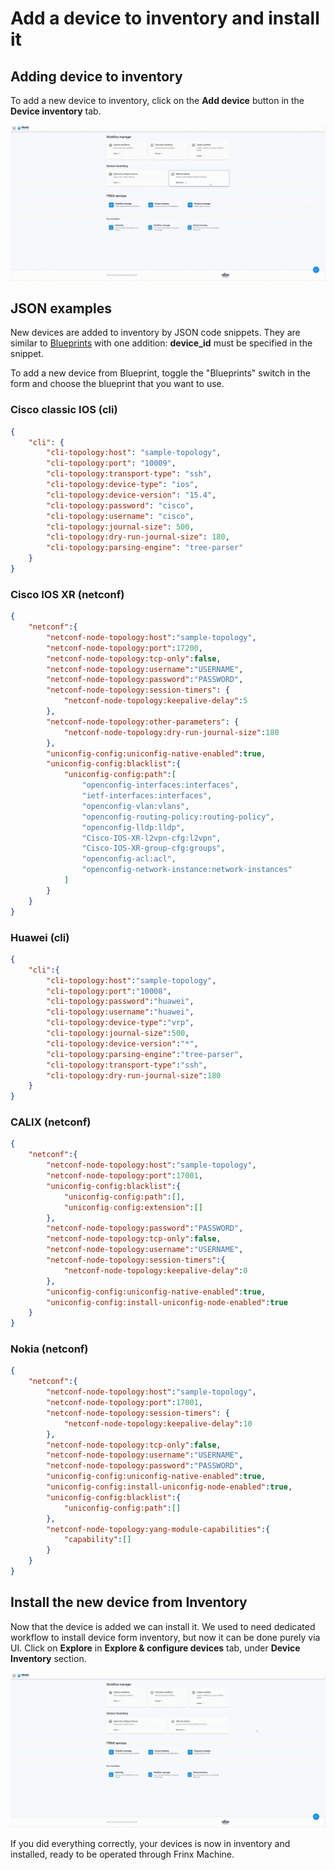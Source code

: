 # Add a device to inventory and install it

## Adding device to inventory

To add a new device to inventory, click on the **Add device** button in the
**Device inventory** tab.

![Add device to inventory](Add_and_install_new_device.gif)

## JSON examples

New devices are added to inventory by JSON code snippets. They are similar to [Blueprints](/frinx-workflow-manager/blueprints)
with one addition: **device_id** must be specified in the snippet.

To add a new device from Blueprint, toggle the "Blueprints" switch in the form and
choose the blueprint that you want to use.

### Cisco classic IOS (cli)

```json
{
    "cli": {
        "cli-topology:host": "sample-topology",
        "cli-topology:port": "10009",
        "cli-topology:transport-type": "ssh",
        "cli-topology:device-type": "ios",
        "cli-topology:device-version": "15.4",
        "cli-topology:password": "cisco",
        "cli-topology:username": "cisco",
        "cli-topology:journal-size": 500,
        "cli-topology:dry-run-journal-size": 180,
        "cli-topology:parsing-engine": "tree-parser"
    }
}
```

### Cisco IOS XR (netconf)

```json
{
    "netconf":{
        "netconf-node-topology:host":"sample-topology",
        "netconf-node-topology:port":17200,
        "netconf-node-topology:tcp-only":false,
        "netconf-node-topology:username":"USERNAME",
        "netconf-node-topology:password":"PASSWORD",
        "netconf-node-topology:session-timers": {
            "netconf-node-topology:keepalive-delay":5
        },
        "netconf-node-topology:other-parameters": {
            "netconf-node-topology:dry-run-journal-size":180
        },
        "uniconfig-config:uniconfig-native-enabled":true,
        "uniconfig-config:blacklist":{
            "uniconfig-config:path":[
                "openconfig-interfaces:interfaces",
                "ietf-interfaces:interfaces",
                "openconfig-vlan:vlans",
                "openconfig-routing-policy:routing-policy",
                "openconfig-lldp:lldp",
                "Cisco-IOS-XR-l2vpn-cfg:l2vpn",
                "Cisco-IOS-XR-group-cfg:groups",
                "openconfig-acl:acl",
                "openconfig-network-instance:network-instances"
            ]
        }
    }
}
```

### Huawei (cli)

```json
{
    "cli":{
        "cli-topology:host":"sample-topology",
        "cli-topology:port":"10008",
        "cli-topology:password":"huawei",
        "cli-topology:username":"huawei",
        "cli-topology:device-type":"vrp",
        "cli-topology:journal-size":500,
        "cli-topology:device-version":"*",
        "cli-topology:parsing-engine":"tree-parser",
        "cli-topology:transport-type":"ssh",
        "cli-topology:dry-run-journal-size":180
    }
}
```

### CALIX (netconf)

```json
{
    "netconf":{
        "netconf-node-topology:host":"sample-topology",
        "netconf-node-topology:port":17001,
        "uniconfig-config:blacklist":{
            "uniconfig-config:path":[],
            "uniconfig-config:extension":[]
        },
        "netconf-node-topology:password":"PASSWORD",
        "netconf-node-topology:tcp-only":false,
        "netconf-node-topology:username":"USERNAME",
        "netconf-node-topology:session-timers":{
            "netconf-node-topology:keepalive-delay":0
        },
        "uniconfig-config:uniconfig-native-enabled":true,
        "uniconfig-config:install-uniconfig-node-enabled":true
    }
}
```

### Nokia (netconf)

```json
{
    "netconf":{
        "netconf-node-topology:host":"sample-topology",
        "netconf-node-topology:port":17001,
        "netconf-node-topology:session-timers": {
            "netconf-node-topology:keepalive-delay":10
        },
        "netconf-node-topology:tcp-only":false,
        "netconf-node-topology:username":"USERNAME",
        "netconf-node-topology:password":"PASSWORD",
        "uniconfig-config:uniconfig-native-enabled":true,
        "uniconfig-config:install-uniconfig-node-enabled":true,
        "uniconfig-config:blacklist":{
            "uniconfig-config:path":[]
        },
        "netconf-node-topology:yang-module-capabilities":{
            "capability":[]
        }
    }
}
```


## Install the new device from Inventory

Now that the device is added we can install it. We used to need dedicated workflow to install device form inventory, but now
it can be done purely via UI. Click on **Explore** in **Explore & configure devices** tab, under **Device Inventory** section.

![Install device from inventory](fm_install_from_inventory.gif)

If you did everything correctly, your devices is now in inventory and installed, ready to be operated through Frinx Machine.